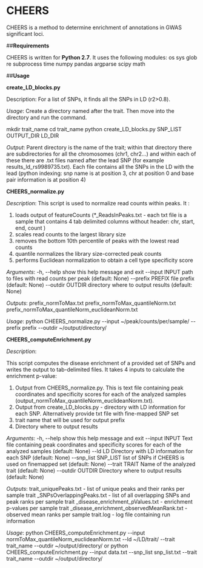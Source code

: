 # CHEERS
 
CHEERS is a method to determine enrichment of annotations in GWAS significant loci.
 
##**Requirements**
 
CHEERS is written for **Python 2.7**. It uses the following modules:
os
sys
glob
re
subprocess 
time
numpy
pandas
argparse
scipy
math
 
##**Usage**

**create_LD_blocks.py**

Description:
For a list of SNPs, it finds all the SNPs in LD (r2>0.8).

*Usage*: 
Create a directory named after the trait. Then move into the directory and run the command.

mkdir trait_name
cd trait_name
python create_LD_blocks.py SNP_LIST OUTPUT_DIR LD_DIR

*Output*:
Parent directory is the name of the trait; within that directory there are subdirectories for all the chromosomes (chr1, chr2...) and within each of these there are .txt files named after the lead SNP (for example results_ld_rs9989735.txt). Each file contains all the SNPs in the LD with the lead (python indexing: snp name is at position 3, chr at position 0 and base pair information is at position 4)

 
**CHEERS_normalize.py**
 
*Description*:
This script is used to normalize read counts within peaks. It :
1)    loads output of featureCounts (*_ReadsInPeaks.txt - each txt file is a sample that contains 4 tab delimited columns without header: chr, start, end, count )
2)    scales read counts to the largest library size
3)    removes the bottom 10th percentile of peaks with the lowest read counts
4)    quantile normalizes the library size-corrected peak counts
5)    performs Euclidean normalization to obtain a cell type specificity score
 
 
*Arguments*:
  -h, --help   	show this help message and exit
  --input INPUT	path to files with read counts per peak (default: None)
  --prefix PREFIX  file prefix (default: None)
  --outdir OUTDIR  directory where to output results (default: None)
 
*Outputs*:
prefix_normToMax.txt
prefix_normToMax_quantileNorm.txt
prefix_normToMax_quantileNorm_euclideanNorm.txt
 
*Usage*:
python CHEERS_normalize.py --input ~/peak/counts/per/sample/ --prefix prefix --outdir ~/output/directory/
 
 
**CHEERS_computeEnrichment.py**
 
*Description*:
 
This script computes the disease enrichment of a provided set of SNPs and writes the output to tab-delimited files. It takes 4 inputs to calculate the enrichment p-value:
1)    Output from CHEERS_normalize.py. This is text file containing peak coordinates and specificity scores for each of the analyzed samples (output_normToMax_quantileNorm_euclideanNorm.txt). 
2)    Output from create_LD_blocks.py - directory with LD information for each SNP. Alternatively provide txt file with fine-mapped SNP set 
3)    trait name that will be used for output prefix
4)    Directory where to output results
 
*Arguments*:
   -h, --help   	show this help message and exit
  --input INPUT	Text file containing peak coordinates and specificity
               	scores for each of the analyzed samples (default: None)
  --ld LD      	Directory with LD information for each SNP (default: None)
  --snp_list SNP_LIST  list of SNPs if CHEERS is used on finemapped set
                       (default: None)
  --trait TRAIT	Name of the analyzed trait (default: None)
  --outdir OUTDIR  Directory where to output results (default: None)
 
*Outputs*:
trait_uniquePeaks.txt - list of unique peaks and their ranks per sample
trait _SNPsOverlappingPeaks.txt - list of all overlapping SNPs and peak ranks per sample
trait _disease_enrichment_pValues.txt - enrichment p-values per sample
trait _disease_enrichment_observedMeanRank.txt - observed mean ranks per sample
trait.log - log file containing run information
 
*Usage*:
python CHEERS_computeEnrichment.py --input normToMax_quantileNorm_euclideanNorm.txt --ld ~/LD/trait/ --trait trait_name --outdir ~/output/directory/
or 
python CHEERS_computeEnrichment.py --input data.txt --snp_list snp_list.txt --trait trait_name --outdir ~/output/directory/


